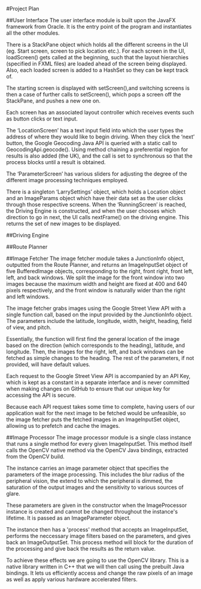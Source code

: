 #Project Plan

##User Interface
The user interface module is built upon the JavaFX framework from Oracle. It is the entry point of the program and instantiates all the other modules. 

There is a StackPane object which holds all the different screens in the UI (eg. Start screen, screen to pick location etc.). For each screen in the UI, loadScreen() gets called at the beginning, such that the layout hierarchies (specified in FXML files) are loaded ahead of the screen being displayed. Also, each loaded screen is added to a HashSet so they can be kept track of.

The starting screen is displayed with setScreen(),and switching screens is then a case of further calls to setScreen(), which pops a screen off the StackPane, and pushes a new one on.

Each screen has an associated layout controller which receives events such as button clicks or text input.

The ‘LocationScreen’ has a text input field into which the user types the address of where they would like to begin driving. When they click the ‘next’ button, the Google Geocoding Java API is queried with a static call to GeocodingApi.geocode(). Using method chaining a preferential region for results is also added (the UK), and the call is set to synchronous so that the process blocks until a result is obtained.

The ‘ParameterScreen’ has various sliders for adjusting the degree of the different image processing techniques employed. 

There is a singleton ‘LarrySettings’ object, which holds a Location object and an ImageParams object which have their data set as the user clicks through those respective screens. When the ‘RunningScreen’ is reached, the Driving Engine is constructed, and when the user chooses which direction to go in next, the UI calls nextFrame() on the driving engine. This returns the set of new images to be displayed.


##Driving Engine

##Route Planner

##Image Fetcher
The image fetcher module takes a JunctionInfo object, outputted from the Route Planner, and returns an ImageInputSet object 
of five BufferedImage objects, corresponding to the right, front right, front left, left, and back windows. We split the image
for the front window into two images because the maximum width and height are fixed at 400 and 640 pixels respectively, and 
the front window is naturally wider than the right and left windows. 

The image fetcher grabs images using the Google Street View API with a single function call, based on the input provided
by the JunctionInfo object. The parameters include the latitude, longitude, width, height, heading, field of view, and pitch.

Essentially, the function will first find the general location of the image based on the direction (which corresponds to the
heading), latitude, and longitude. Then, the images for the right, left, and back windows can be fetched as simple changes to 
the heading. The rest of the parameters, if not provided, will have default values. 

Each request to the Google Street View API is accompanied by an API Key, which is kept as a constant in a separate 
interface and is never committed when making changes on GitHub to ensure that our unique key for accessing the API is secure. 

Because each API request takes some time to complete, having users of our application wait for the next image to be fetched
would be unfeasible, so the image fetcher puts the fetched images in an ImageInputSet object, allowing us to prefetch and 
cache the images.


##Image Processor
The image processor module is a single class instance that runs a single method for every given ImageInputSet. This method itself calls the OpenCV native method via the OpenCV Java bindings, extracted from the OpenCV build.

The instance carries an image parameter object that specifies the parameters of the image processing. This includes the blur radius of the peripheral vision, the extend to which the peripheral is dimmed, the saturation of the output images and the sensitivity to various sources of glare.

These parameters are given in the constructor when the ImageProcessor instance is created and cannot be changed throughout the instance's lifetime. It is passed as an ImageParameter object.

The instance then has a 'process' method that accepts an ImageInputSet, performs the neccessary image filters based on the parameters, and gives back an ImageOutputSet. This process method will block for the duration of the processing and give back the results as the return value.

To achieve these effects we are going to use the OpenCV library. This is a native library written in C++ that we will then call using the prebuilt Java bindings. It lets us efficiently access and change the raw pixels of an image as well as apply various hardware accelerated filters.
